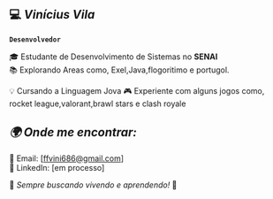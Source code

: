 ## 💻 *Vinícius Vila*
**`Desenvolvedor`**

🎓 Estudante de Desenvolvimento de Sistemas no **SENAI**  
📚 Explorando Areas como, Exel,Java,flogoritimo e portugol.

💡 Cursando a Linguagem Jova
🎮 Experiente com alguns jogos como, rocket league,valorant,brawl stars e clash royale


## *🌍 Onde me encontrar:*
📧 Email: [ffvini686@gmail.com]  
💼 LinkedIn: [em processo] 

🔹 *Sempre buscando vivendo e aprendendo!* 🚀

